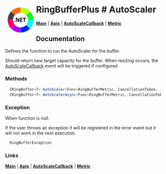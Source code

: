 # <img align="left" width="100" height="100" src="./images/icon.png"> RingBufferPlus #  AutoScaler

[**Main**](index.md#help) | 
[**Apis**](index.md#apis) |
[**AutoScaleCallback**](autoscalecallback.md) |
[**Metric**](metricclass.md)

## Documentation
Defines the function to run the AutoScaler for the buffer.

Should return new target capacity for the buffer. When resizing occurs, the [AutoScaleCallback](autoscalecallback.md) event will be triggered if configured

### Methods

```csharp
  IRingBuffer<T> AutoScaler(Func<RingBufferMetric, CancellationToken, int> autoscaler)
  IRingBuffer<T> AutoScalerAsync(Func<RingBufferMetric, CancellationToken, Task<int>> autoscaler)
``` 

### Exception

When function is null.

If the user throws an exception it will be registered in the error event but it will not work in the next execution.

```csharp
  RingBufferException
``` 

### Links
[**Main**](index.md#help) | 
[**Apis**](index.md#apis) |
[**AutoScaleCallback**](autoscalecallback.md) |
[**Metric**](metricclass.md)


